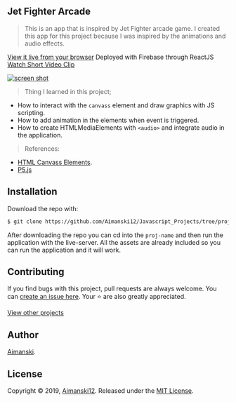 ## Jet Fighter Arcade

> This is an app that is inspired by Jet Fighter arcade game. I created this app for this project because I was inspired by the animations and audio effects.

[View it live from your browser](https://aimanski-js08-canvaspainting.firebaseapp.com/) Deployed with Firebase through ReactJS<br>
[Watch Short Video Clip](https://youtu.be/JBiNqM2tNtU) <br>

<div float="left">
  <a href="https://youtu.be/JBiNqM2tNtU">
    <img src="https://github.com/Aimanski12/Javascript_Projects/blob/proj08/libs/background.jpg" alt="screen shot">
  </a>
</div>

> Thing I learned in this project;
  * How to interact with the `canvass` element and draw graphics with JS scripting.
  * How to add animation in the elements when event is triggered. 
  * How to create HTMLMediaElements with `<audio>` and integrate audio in the application. 

> References:
  * [HTML Canvass Elements](https://developer.mozilla.org/en-US/docs/Web/API/Canvas_API/Tutorial).
  * [P5.js](https://p5js.org/)

## Installation

Download the repo with:

```bash
$ git clone https://github.com/Aimanski12/Javascript_Projects/tree/proj07 proj-name
```

After downloading the repo you can cd into the `proj-name` and then run the application with the live-server. All the assets are already included so you can run the application and it will work. 

## Contributing

If you find bugs with this project, pull requests are always welcome. You can [create an issue here](https://github.com/Aimanski12/Javascript_Projects/issues/new).
Your :star: are also greatly appreciated.

[View other projects](https://github.com/Aimanski12/Javascript_Projects)

## Author

[Aimanski](https://github.com/Aimanski12).

## License 

Copyright © 2019, [Aimanski12](https://github.com/Aimanski12).
Released under the [MIT License](LICENSE).

